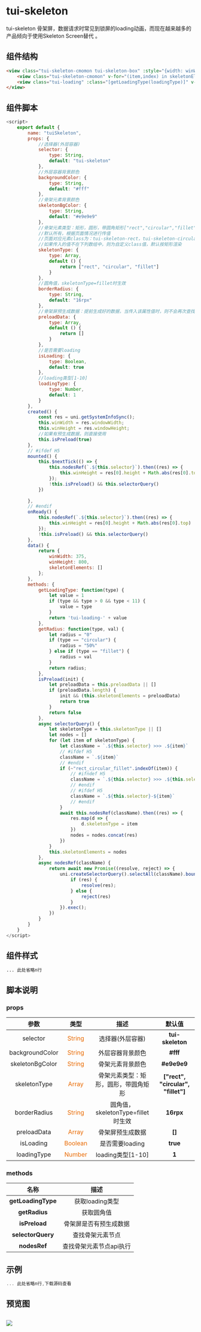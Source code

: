 # tui-skeleton
tui-skeleton 骨架屏，数据请求时常见到锁屏的loading动画，而现在越来越多的产品倾向于使用Skeleton Screen替代 。

## 组件结构
``` html
<view class="tui-skeleton-cmomon tui-skeleton-box" :style="{width: winWidth+'px', height:winHeight+'px', backgroundColor:backgroundColor}">
	<view class="tui-skeleton-cmomon" v-for="(item,index) in skeletonElements" :key="index" :style="{width: item.width+'px', height:item.height+'px', left: item.left+'px', top: item.top+'px',backgroundColor: skeletonBgColor,borderRadius:getRadius(item.skeletonType,borderRadius)}"></view>
	<view class="tui-loading" :class="[getLoadingType(loadingType)]" v-if="isLoading"></view>
</view>
``` 

## 组件脚本
``` js
<script>
	export default {
		name: "tuiSkeleton",
		props: {
			//选择器(外层容器)
			selector: {
				type: String,
				default: "tui-skeleton"
			},
			//外层容器背景颜色
			backgroundColor: {
				type: String,
				default: "#fff"
			},
			//骨架元素背景颜色
			skeletonBgColor: {
				type: String,
				default: "#e9e9e9"
			},
			//骨架元素类型：矩形，圆形，带圆角矩形["rect","circular","fillet"]
			//默认所有，根据页面情况进行传值
			//页面对应元素class为：tui-skeleton-rect，tui-skeleton-circular，tui-skeleton-fillet
			//如果传入的值不在下列数组中，则为自定义class值，默认按矩形渲染
			skeletonType: {
				type: Array,
				default () {
					return ["rect", "circular", "fillet"]
				}
			},
			//圆角值，skeletonType=fillet时生效
			borderRadius: {
				type: String,
				default: "16rpx"
			},
			//骨架屏预生成数据：提前生成好的数据，当传入该属性值时，则不会再次查找子节点信息
			preloadData: {
				type: Array,
				default () {
					return []
				}
			},
			//是否需要loading
			isLoading: {
				type: Boolean,
				default: true
			},
			//loading类型[1-10]
			loadingType: {
				type: Number,
				default: 1
			}
		},
		created() {
			const res = uni.getSystemInfoSync();
			this.winWidth = res.windowWidth;
			this.winHeight = res.windowHeight;
			//如果有预生成数据，则直接使用
			this.isPreload(true)
		},
		// #ifdef H5
		mounted() {
			this.$nextTick(() => {
				this.nodesRef(`.${this.selector}`).then((res) => {
					this.winHeight = res[0].height + Math.abs(res[0].top)
				});
				!this.isPreload() && this.selectorQuery()
			})
	
		},
		// #endif
		onReady() {
			this.nodesRef(`.${this.selector}`).then((res) => {
				this.winHeight = res[0].height + Math.abs(res[0].top)
			});
			!this.isPreload() && this.selectorQuery()
		},
		data() {
			return {
				winWidth: 375,
				winHeight: 800,
				skeletonElements: []
			};
		},
		methods: {
			getLoadingType: function(type) {
				let value = 1
				if (type && type > 0 && type < 11) {
					value = type
				}
				return 'tui-loading-' + value
			},
			getRadius: function(type, val) {
				let radius = "0"
				if (type == "circular") {
					radius = "50%"
				} else if (type == "fillet") {
					radius = val
				}
				return radius;
			},
			isPreload(init) {
				let preloadData = this.preloadData || []
				if (preloadData.length) {
					init && (this.skeletonElements = preloadData)
					return true
				}
				return false
			},
			async selectorQuery() {
				let skeletonType = this.skeletonType || []
				let nodes = []
				for (let item of skeletonType) {
					let className = `.${this.selector} >>> .${item}`
					// #ifdef H5
					className = `.${item}`
					// #endif
					if (~"rect_circular_fillet".indexOf(item)) {
						// #ifndef H5
						className = `.${this.selector} >>> .${this.selector}-${item}`
						// #endif
						// #ifdef H5
						className = `.${this.selector}-${item}`
						// #endif
					}
					await this.nodesRef(className).then((res) => {
						res.map(d => {
							d.skeletonType = item
						})
						nodes = nodes.concat(res)
					})
				}
				this.skeletonElements = nodes
			},
			async nodesRef(className) {
				return await new Promise((resolve, reject) => {
					uni.createSelectorQuery().selectAll(className).boundingClientRect((res) => {
						if (res) {
							resolve(res);
						} else {
							reject(res)
						}
					}).exec();
				})
			}
		}
	}
</script>
``` 

## 组件样式

``` css
... 此处省略n行
``` 

## 脚本说明

###   props

|参数			|类型								|描述									|默认值								|
| :------------:| :------------:					| :------------:						| :------------:					|
|selector		|<font color=#e96900>String</font>	|选择器(外层容器)						|**tui-skeleton**					|
|backgroundColor|<font color=#e96900>String</font>	|外层容器背景颜色						|**#fff**							|
|skeletonBgColor|<font color=#e96900>String</font>	|骨架元素背景颜色						|**#e9e9e9**						|
|skeletonType	|<font color=#e96900>Array</font>	|骨架元素类型：矩形，圆形，带圆角矩形	|**["rect", "circular", "fillet"]**	|
|borderRadius	|<font color=#e96900>String</font>	|圆角值，skeletonType=fillet时生效		|**16rpx**							|
|preloadData	|<font color=#e96900>Array</font>	|骨架屏预生成数据						|**[]**								|
|isLoading		|<font color=#e96900>Boolean</font>	|是否需要loading						|**true**							|
|loadingType	|<font color=#e96900>Number</font>	|loading类型[1-10]						|**1**								|
###  methods

|名称				|描述					|
|:------------:		|:------------:			|
|**getLoadingType**	|获取loading类型		|
|**getRadius**		|获取圆角值				|
|**isPreload**		|骨架屏是否有预生成数据	|
|**selectorQuery**	|查找骨架元素节点		|
|**nodesRef**		|查找骨架元素节点api执行|

## 示例

``` js
... 此处省略n行,下载源码查看
``` 

## 预览图
## 
![](https://thorui.cn/img/V141/2.jpg)